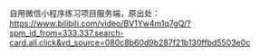 自用微信小程序练习项目服务端，原出处：https://www.bilibili.com/video/BV1Yw4m1q7gQ/?spm_id_from=333.337.search-card.all.click&vd_source=080c8b60d9b287f21b130ffbd5503e0c
